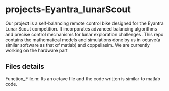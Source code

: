 # projects-Eyantra_lunarScout
 Our project is a self-balancing remote control bike designed for the Eyantra Lunar Scout competition. It incorporates advanced balancing algorithms and precise control mechanisms for lunar exploration challenges.
This repo contains the mathematical models and simulations done by us in octave(a similar software as that of matlab) and coppeliasim. We are currently working on the hardware part

## Files details

Function_File.m: 
Its an octave file and the code written is similar to matlab code.
